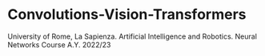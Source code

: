 # Convolutions-Vision-Transformers
University of Rome, La Sapienza. Artificial Intelligence and Robotics. Neural Networks Course A.Y. 2022/23
